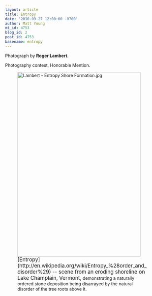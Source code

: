```yaml
---
layout: article
title: Entropy
date: '2010-09-27 12:00:00 -0700'
author: Matt Young
mt_id: 4753
blog_id: 2
post_id: 4753
basename: entropy
---
```

Photograph by **Roger Lambert**.

Photography contest, Honorable Mention.


<figure>
<img src="http://pandasthumb.org/archives/2010/09/26/Lambert%20-%20Entropy%20Shore%20Formation.jpg" alt="Lambert - Entropy Shore Formation.jpg" width="400" height="600" />
<figcaption markdown="span">
<big>[Entropy](http://en.wikipedia.org/wiki/Entropy_%28order_and_disorder%29) -- scene from an eroding shoreline on Lake Champlain, Vermont,</big> demonstrating a naturally ordered stone deposition being disarrayed by the natural disorder of the tree roots above it.


</figcaption>
</figure>
